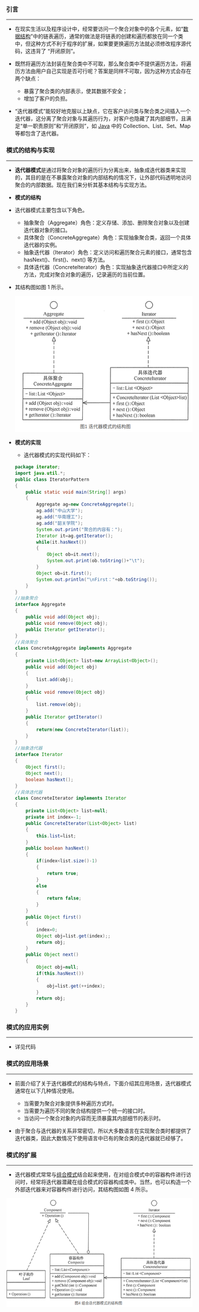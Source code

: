 ### 引言

------

+ 在现实生活以及程序设计中，经常要访问一个聚合对象中的各个元素，如“[数据结构](http://c.biancheng.net/data_structure/)”中的链表遍历，通常的做法是将链表的创建和遍历都放在同一个类中，但这种方式不利于程序的扩展，如果要更换遍历方法就必须修改程序源代码，这违背了 “开闭原则”。

+ 既然将遍历方法封装在聚合类中不可取，那么聚合类中不提供遍历方法，将遍历方法由用户自己实现是否可行呢？答案是同样不可取，因为这种方式会存在两个缺点：
  + 暴露了聚合类的内部表示，使其数据不安全；
  + 增加了客户的负担。

+ “迭代器模式”能较好地克服以上缺点，它在客户访问类与聚合类之间插入一个迭代器，这分离了聚合对象与其遍历行为，对客户也隐藏了其内部细节，且满足“单一职责原则”和“开闭原则”，如 [Java](http://c.biancheng.net/java/) 中的 Collection、List、Set、Map 等都包含了迭代器。

### 模式的结构与实现

------

+ **迭代器模式**是通过将聚合对象的遍历行为分离出来，抽象成迭代器类来实现的，其目的是在不暴露聚合对象的内部结构的情况下，让外部代码透明地访问聚合的内部数据。现在我们来分析其基本结构与实现方法。

+  **模式的结构**

  + 迭代器模式主要包含以下角色。
    + 抽象聚合（Aggregate）角色：定义存储、添加、删除聚合对象以及创建迭代器对象的接口。
    + 具体聚合（ConcreteAggregate）角色：实现抽象聚合类，返回一个具体迭代器的实例。
    + 抽象迭代器（Iterator）角色：定义访问和遍历聚合元素的接口，通常包含 hasNext()、first()、next() 等方法。
    + 具体迭代器（Concretelterator）角色：实现抽象迭代器接口中所定义的方法，完成对聚合对象的遍历，记录遍历的当前位置。

  + 其结构图如图 1 所示。

    ![](./迭代器模式_结构图.png)

+ **模式的实现**

  + 迭代器模式的实现代码如下：

  ```java
  package iterator;
  import java.util.*;
  public class IteratorPattern
  {
      public static void main(String[] args)
      {
          Aggregate ag=new ConcreteAggregate(); 
          ag.add("中山大学"); 
          ag.add("华南理工"); 
          ag.add("韶关学院");
          System.out.print("聚合的内容有：");
          Iterator it=ag.getIterator(); 
          while(it.hasNext())
          { 
              Object ob=it.next(); 
              System.out.print(ob.toString()+"\t"); 
          }
          Object ob=it.first();
          System.out.println("\nFirst："+ob.toString());
      }
  }
  //抽象聚合
  interface Aggregate
  { 
      public void add(Object obj); 
      public void remove(Object obj); 
      public Iterator getIterator(); 
  }
  //具体聚合
  class ConcreteAggregate implements Aggregate
  { 
      private List<Object> list=new ArrayList<Object>(); 
      public void add(Object obj)
      { 
          list.add(obj); 
      }
      public void remove(Object obj)
      { 
          list.remove(obj); 
      }
      public Iterator getIterator()
      { 
          return(new ConcreteIterator(list)); 
      }     
  }
  //抽象迭代器
  interface Iterator
  {
      Object first();
      Object next();
      boolean hasNext();
  }
  //具体迭代器
  class ConcreteIterator implements Iterator
  { 
      private List<Object> list=null; 
      private int index=-1; 
      public ConcreteIterator(List<Object> list)
      { 
          this.list=list; 
      } 
      public boolean hasNext()
      { 
          if(index<list.size()-1)
          { 
              return true;
          }
          else
          {
              return false;
          }
      }
      public Object first()
      {
          index=0;
          Object obj=list.get(index);;
          return obj;
      }
      public Object next()
      { 
          Object obj=null; 
          if(this.hasNext())
          { 
              obj=list.get(++index); 
          } 
          return obj; 
      }   
  }
  ```

  

### 模式的应用实例

------

+ 详见代码

### 模式的应用场景

------

+ 前面介绍了关于迭代器模式的结构与特点，下面介绍其应用场景，迭代器模式通常在以下几种情况使用。
  + 当需要为聚合对象提供多种遍历方式时。
  + 当需要为遍历不同的聚合结构提供一个统一的接口时。
  + 当访问一个聚合对象的内容而无须暴露其内部细节的表示时。

+ 由于聚合与迭代器的关系非常密切，所以大多数语言在实现聚合类时都提供了迭代器类，因此大数情况下使用语言中已有的聚合类的迭代器就已经够了。

### 模式的扩展

------

+ 迭代器模式常常与[组合模式](http://c.biancheng.net/view/1373.html)结合起来使用，在对组合模式中的容器构件进行访问时，经常将迭代器潜藏在组合模式的容器构成类中。当然，也可以构造一个外部迭代器来对容器构件进行访问，其结构图如图 4 所示。

![](./迭代器模式_扩展_组合.png)